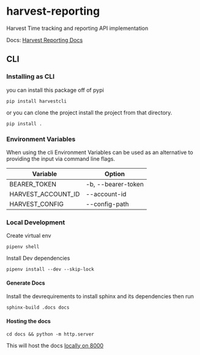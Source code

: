 # harvest-reporting

Harvest Time tracking and reporting API implementation

Docs: [Harvest Reporting Docs](https://taosdevops.github.io/harvest-reporting/)

## CLI

### Installing as CLI

you can install this package off of pypi

`pip install harvestcli`

or you can clone the project install the project from that directory.

`pip install .`

### Environment Variables

When using the cli Environment Variables can be used as an alternative to
providing the input via command line flags.

| Variable | Option |
| -------- | ------ |
| BEARER_TOKEN | -b, --bearer-token |
| HARVEST_ACCOUNT_ID | --account-id |
| HARVEST_CONFIG | --config-path |

### Local Development

Create virtual env

`pipenv shell`

Install Dev dependencies

`pipenv install --dev --skip-lock`

#### Generate Docs

Install the devrequirements to install sphinx and its dependencies then run

`sphinx-build .docs docs`

#### Hosting the docs

`cd docs && python -m http.server`

This will host the docs [locally on 8000](http://localhost:8000)
